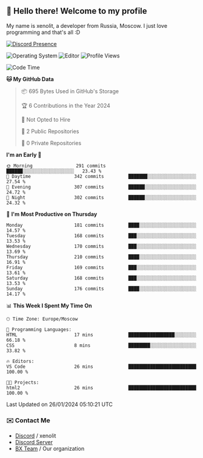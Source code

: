 ## :wave: Hello there! Welcome to my profile

My name is xenolit, a developer from Russia, Moscow. I just love programming and that's all :D

[![Discord Presence](https://lanyard.cnrad.dev/api/982885434315120653)](https://discord.com/users/982885434315120653)

![Operating System](https://img.shields.io/badge/OS-Mac%20OS%20-informational?style=for-the-badge&logo=MacOS&logoColor=white&color=007ec6)
![Editor](https://img.shields.io/badge/Editor-JetBrains%20IDEs-informational?style=for-the-badge&logo=JetBrains&logoColor=white&color=007ec6)
![Profile Views](https://komarev.com/ghpvc/?username=Xenolit&color=blue&style=for-the-badge)

<!--START_SECTION:waka-->
![Code Time](http://img.shields.io/badge/Code%20Time-25%20hrs%2052%20mins-blue)

**🐱 My GitHub Data** 

> 📦 695 Bytes Used in GitHub's Storage 
 > 
> 🏆 6 Contributions in the Year 2024
 > 
> 🚫 Not Opted to Hire
 > 
> 📜 2 Public Repositories 
 > 
> 🔑 0 Private Repositories 
 > 
**I'm an Early 🐤** 

```text
🌞 Morning                291 commits         ██████░░░░░░░░░░░░░░░░░░░   23.43 % 
🌆 Daytime                342 commits         ███████░░░░░░░░░░░░░░░░░░   27.54 % 
🌃 Evening                307 commits         ██████░░░░░░░░░░░░░░░░░░░   24.72 % 
🌙 Night                  302 commits         ██████░░░░░░░░░░░░░░░░░░░   24.32 % 
```
📅 **I'm Most Productive on Thursday** 

```text
Monday                   181 commits         ████░░░░░░░░░░░░░░░░░░░░░   14.57 % 
Tuesday                  168 commits         ███░░░░░░░░░░░░░░░░░░░░░░   13.53 % 
Wednesday                170 commits         ███░░░░░░░░░░░░░░░░░░░░░░   13.69 % 
Thursday                 210 commits         ████░░░░░░░░░░░░░░░░░░░░░   16.91 % 
Friday                   169 commits         ███░░░░░░░░░░░░░░░░░░░░░░   13.61 % 
Saturday                 168 commits         ███░░░░░░░░░░░░░░░░░░░░░░   13.53 % 
Sunday                   176 commits         ████░░░░░░░░░░░░░░░░░░░░░   14.17 % 
```


📊 **This Week I Spent My Time On** 

```text
🕑︎ Time Zone: Europe/Moscow

💬 Programming Languages: 
HTML                     17 mins             █████████████████░░░░░░░░   66.18 % 
CSS                      8 mins              ████████░░░░░░░░░░░░░░░░░   33.82 % 

🔥 Editors: 
VS Code                  26 mins             █████████████████████████   100.00 % 

🐱‍💻 Projects: 
html2                    26 mins             █████████████████████████   100.00 % 
```


 Last Updated on 26/01/2024 05:10:21 UTC
<!--END_SECTION:waka-->

### ✉️ Contact Me

- [Discord](https://discord.com/users/982885434315120653) / xenolit
- [Discord Server](https://discord.gg/p7cxhw7E2M)
- [BX Team](https://github.com/BX-Team) / Our organization
